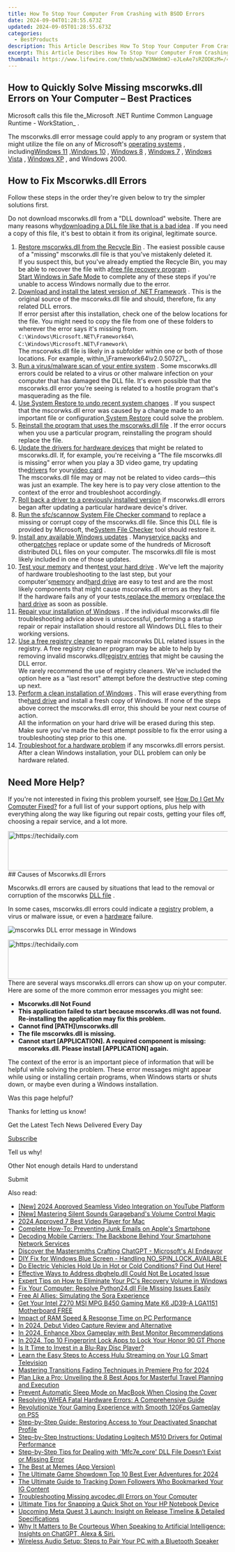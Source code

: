 ```yaml
---
title: How To Stop Your Computer From Crashing with BSOD Errors
date: 2024-09-04T01:28:55.673Z
updated: 2024-09-05T01:28:55.673Z
categories:
  - BestProducts
description: This Article Describes How To Stop Your Computer From Crashing with BSOD Errors
excerpt: This Article Describes How To Stop Your Computer From Crashing with BSOD Errors
thumbnail: https://www.lifewire.com/thmb/waZW3NWdmWJ-eJLeAe7sRZODKzM=/400x300/filters:no_upscale():max_bytes(150000):strip_icc():format(webp)/BlueScreen_2624518-3787073afc87474793c9db423dccb891.png
---
```


## How to Quickly Solve Missing mscorwks.dll Errors on Your Computer – Best Practices
 Microsoft calls this file the_Microsoft .NET Runtime Common Language Runtime - WorkStation_ .  

 The mscorwks.dll error message could apply to any program or system that might utilize the file on any of Microsoft's [operating systems](https://www.lifewire.com/operating-systems-2625912) , including[Windows 11](https://www.lifewire.com/windows-11-5188930) ,[Windows 10](https://www.lifewire.com/windows-10-2626217) , [Windows 8](https://www.lifewire.com/windows-8-2626235) , [Windows 7](https://www.lifewire.com/windows-7-2626265) , [Windows Vista](https://www.lifewire.com/windows-vista-2626311) , [Windows XP](https://www.lifewire.com/windows-xp-2626354) , and Windows 2000.

## How to Fix Mscorwks.dll Errors

 Follow these steps in the order they're given below to try the simpler solutions first.

 Do not download mscorwks.dll from a "DLL download" website. There are many reasons why[downloading a DLL file like that is a bad idea](https://www.lifewire.com/important-reasons-not-to-download-dll-files-2624455) . If you need a copy of this file, it's best to obtain it from its original, legitimate source.

1. [Restore mscorwks.dll from the Recycle Bin](https://www.lifewire.com/how-to-restore-deleted-files-from-the-recycle-bin-2624515) . The easiest possible cause of a "missing" mscorwks.dll file is that you've mistakenly deleted it.  
 If you suspect this, but you've already emptied the Recycle Bin, you may be able to recover the file with a[free file recovery program](https://www.lifewire.com/free-data-recovery-software-tools-2622893) .  
[Start Windows in Safe Mode](https://www.lifewire.com/how-do-i-start-windows-in-safe-mode-2624480) to complete any of these steps if you're unable to access Windows normally due to the error.
2. [Download and install the latest version of .NET Framework](https://dotnet.microsoft.com/download/dotnet-framework) . This is the original source of the mscorwks.dll file and should, therefore, fix any related DLL errors.  
 If error persist after this installation, check one of the below locations for the file. You might need to copy the file from one of these folders to wherever the error says it's missing from.  
 `C:\Windows\Microsoft.NET\Framework64\`  
`C:\Windows\Microsoft.NET\Framework\`  
 The mscorwks.dll file is likely in a subfolder within one or both of those locations. For example, within_\\Framework64\\v2.0.50727\\_ .
3. [Run a virus/malware scan of your entire system](https://www.lifewire.com/properly-scan-your-computer-for-viruses-and-other-malware-2624526) . Some mscorwks.dll errors could be related to a virus or other malware infection on your computer that has damaged the DLL file. It's even possible that the mscorwks.dll error you're seeing is related to a hostile program that's masquerading as the file.
4. [Use System Restore to undo recent system changes](https://www.lifewire.com/how-to-use-system-restore-in-windows-2626131) . If you suspect that the mscorwks.dll error was caused by a change made to an important file or configuration,[System Restore](https://www.lifewire.com/what-is-system-restore-2626022) could solve the problem.
5. [Reinstall the program that uses the mscorwks.dll file](https://www.lifewire.com/what-is-the-proper-way-to-reinstall-a-software-program-2624478) . If the error occurs when you use a particular program, reinstalling the program should replace the file.
6. [Update the drivers for hardware devices](https://www.lifewire.com/how-to-update-drivers-in-windows-2619214) that might be related to mscorwks.dll. If, for example, you're receiving a "The file mscorwks.dll is missing" error when you play a 3D video game, try updating the[drivers](https://www.lifewire.com/what-is-a-device-driver-2625796) for your[video card](https://www.lifewire.com/what-is-a-video-card-2618161) .  
 The mscorwks.dll file may or may not be related to video cards—this was just an example. The key here is to pay very close attention to the context of the error and troubleshoot accordingly.
7. [Roll back a driver to a previously installed version](https://www.lifewire.com/how-to-roll-back-a-driver-in-windows-2619217) if mscorwks.dll errors began after updating a particular hardware device's driver.
8. [Run the sfc/scannow System File Checker command](https://www.lifewire.com/how-to-use-sfc-scannow-to-repair-windows-system-files-2626161) to replace a missing or corrupt copy of the mscorwks.dll file. Since this DLL file is provided by Microsoft, the[System File Checker](https://www.lifewire.com/sfc-command-system-file-checker-2626020) tool should restore it.
9. [Install any available Windows updates](https://www.lifewire.com/how-to-check-for-install-windows-updates-2624596) . Many[service packs](https://www.lifewire.com/what-is-a-service-pack-2626010) and other[patches](https://www.lifewire.com/what-is-a-patch-2625960) replace or update some of the hundreds of Microsoft distributed DLL files on your computer. The mscorwks.dll file is most likely included in one of those updates.
10. [Test your memory](https://www.lifewire.com/free-memory-test-programs-2626178) and then[test your hard drive](https://www.lifewire.com/free-hard-drive-testing-programs-2626183) . We've left the majority of hardware troubleshooting to the last step, but your computer's[memory](https://www.lifewire.com/what-is-random-access-memory-ram-2618159) and[hard drive](https://www.lifewire.com/what-is-a-hard-disk-drive-2618152) are easy to test and are the most likely components that might cause mscorwks.dll errors as they fail.  
 If the hardware fails any of your tests,[replace the memory](https://www.lifewire.com/how-to-replace-the-memory-ram-in-a-computer-2626201) or[replace the hard drive](https://www.lifewire.com/how-to-replace-a-hard-drive-2626200) as soon as possible.
11. [Repair your installation of Windows](https://www.lifewire.com/how-do-i-automatically-repair-windows-problems-2624907) . If the individual mscorwks.dll file troubleshooting advice above is unsuccessful, performing a startup repair or repair installation should restore all Windows DLL files to their working versions.
12. [Use a free registry cleaner](https://www.lifewire.com/free-registry-cleaners-2626176) to repair mscorwks DLL related issues in the registry. A free registry cleaner program may be able to help by removing invalid mscorwks.dll[registry entries](https://www.lifewire.com/what-is-a-registry-key-2625999) that might be causing the DLL error.  
 We rarely recommend the use of registry cleaners. We've included the option here as a "last resort" attempt before the destructive step coming up next.
13. [Perform a clean installation of Windows](https://www.lifewire.com/how-to-clean-install-windows-2624904) . This will erase everything from the[hard drive](https://www.lifewire.com/what-is-a-hard-disk-drive-2618152) and install a fresh copy of Windows. If none of the steps above correct the mscorwks.dll error, this should be your next course of action.  
 All the information on your hard drive will be erased during this step. Make sure you've made the best attempt possible to fix the error using a troubleshooting step prior to this one.
14. [Troubleshoot for a hardware problem](https://www.lifewire.com/fix-a-dll-issue-caused-by-a-hardware-problem-2624493) if any mscorwks.dll errors persist. After a clean Windows installation, your DLL problem can only be hardware related.

## Need More Help?

 If you're not interested in fixing this problem yourself, see [How Do I Get My Computer Fixed?](https://www.lifewire.com/how-do-i-get-my-computer-fixed-2625167) for a full list of your support options, plus help with everything along the way like figuring out repair costs, getting your files off, choosing a repair service, and a lot more.

<!-- affiliate ads begin -->
<a href="https://aligracehair.sjv.io/c/5597632/2012420/19272" target="_top" id="2012420">
  <img src="//a.impactradius-go.com/display-ad/19272-2012420" border="0" alt="https://techidaily.com" width="728" height="90"/>
</a>
<img height="0" width="0" src="https://aligracehair.sjv.io/i/5597632/2012420/19272" style="position:absolute;visibility:hidden;" border="0" />
<!-- affiliate ads end -->
## Causes of Mscorwks.dll Errors

 Mscorwks.dll errors are caused by situations that lead to the removal or corruption of the mscorwks [DLL file](https://www.lifewire.com/what-is-a-dll-file-2625852) .

 In some cases, mscorwks.dll errors could indicate a [registry](https://www.lifewire.com/windows-registry-2625992) problem, a virus or malware issue, or even a [hardware](https://www.lifewire.com/computer-hardware-2625895) failure.

![mscorwks DLL error message in Windows](https://www.lifewire.com/thmb/dZT1XNgoWLBUoRuEHJKvXPvozH0=/1500x0/filters:no_upscale():max_bytes(150000):strip_icc():format(webp)/mscorwks-dll-error-message-5aa6a2aa875db90037fef419.png)

<!-- affiliate ads begin -->
<a href="https://aligracehair.sjv.io/c/5597632/2047351/19272" target="_top" id="2047351">
  <img src="//a.impactradius-go.com/display-ad/19272-2047351" border="0" alt="https://techidaily.com" width="728" height="90"/>
</a>
<img height="0" width="0" src="https://aligracehair.sjv.io/i/5597632/2047351/19272" style="position:absolute;visibility:hidden;" border="0" />
<!-- affiliate ads end -->
 There are several ways mscorwks.dll errors can show up on your computer. Here are some of the more common error messages you might see:

* **Mscorwks.dll Not Found**
* **This application failed to start because mscorwks.dll was not found. Re-installing the application may fix this problem.**
* **Cannot find \[PATH\]\\mscorwks.dll**
* **The file mscorwks.dll is missing.**
* **Cannot start \[APPLICATION\]. A required component is missing: mscorwks.dll. Please install \[APPLICATION\] again.**

 The context of the error is an important piece of information that will be helpful while solving the problem. These error messages might appear while using or installing certain programs, when Windows starts or shuts down, or maybe even during a Windows installation.

Was this page helpful?

Thanks for letting us know!

 Get the Latest Tech News Delivered Every Day

[Subscribe](https://www.lifewire.com/#)

Tell us why!

 Other  Not enough details  Hard to understand

 Submit

<ins class="adsbygoogle"
     style="display:block"
     data-ad-format="autorelaxed"
     data-ad-client="ca-pub-7571918770474297"
     data-ad-slot="1223367746"></ins>



<ins class="adsbygoogle"
     style="display:block"
     data-ad-client="ca-pub-7571918770474297"
     data-ad-slot="8358498916"
     data-ad-format="auto"
     data-full-width-responsive="true"></ins>

<span class="atpl-alsoreadstyle">Also read:</span>
<div><ul>
<li><a href="https://youtube-docs.techidaily.com/024-approved-seamless-video-integration-on-youtube-platform/"><u>[New] 2024 Approved  Seamless Video Integration on YouTube Platform</u></a></li>
<li><a href="https://extra-support.techidaily.com/new-mastering-silent-sounds-garagebands-volume-control-magic/"><u>[New] Mastering Silent Sounds  Garageband's Volume Control Magic</u></a></li>
<li><a href="https://extra-hints.techidaily.com/2024-approved-7-best-video-player-for-mac/"><u>2024 Approved  7 Best Video Player for Mac</u></a></li>
<li><a href="https://tech-renaissance.techidaily.com/complete-how-to-preventing-junk-emails-on-apples-smartphone/"><u>Complete How-To: Preventing Junk Emails on Apple's Smartphone</u></a></li>
<li><a href="https://tech-renaissance.techidaily.com/decoding-mobile-carriers-the-backbone-behind-your-smartphone-network-services/"><u>Decoding Mobile Carriers: The Backbone Behind Your Smartphone Network Services</u></a></li>
<li><a href="https://tech-renaissance.techidaily.com/discover-the-mastersmiths-crafting-chatgpt-microsofts-ai-endeavor/"><u>Discover the Mastersmiths Crafting ChatGPT - Microsoft's AI Endeavor</u></a></li>
<li><a href="https://tech-renaissance.techidaily.com/diy-fix-for-windows-blue-screen-handling-nospinlockavailable/"><u>DIY Fix for Windows Blue Screen - Handling NO_SPIN_LOCK_AVAILABLE</u></a></li>
<li><a href="https://tech-renaissance.techidaily.com/do-electric-vehicles-hold-up-in-hot-or-cold-conditions-find-out-here/"><u>Do Electric Vehicles Hold Up in Hot or Cold Conditions? Find Out Here!</u></a></li>
<li><a href="https://tech-renaissance.techidaily.com/effective-ways-to-address-dbghelpdll-could-not-be-located-issue/"><u>Effective Ways to Address dbghelp.dll Could Not Be Located Issue</u></a></li>
<li><a href="https://tech-renaissance.techidaily.com/expert-tips-on-how-to-eliminate-your-pcs-recovery-volume-in-windows/"><u>Expert Tips on How to Eliminate Your PC's Recovery Volume in Windows</u></a></li>
<li><a href="https://tech-renaissance.techidaily.com/fix-your-computer-resolve-python24dll-file-missing-issues-easily/"><u>Fix Your Computer: Resolve Python24.dll File Missing Issues Easily</u></a></li>
<li><a href="https://tech-revival.techidaily.com/free-ai-allies-simulating-the-sora-experience/"><u>Free AI Allies: Simulating the Sora Experience</u></a></li>
<li><a href="https://hardware-help.techidaily.com/1722966569752-get-your-intel-z270-msi-mpg-b450-gaming-mate-k6-jd39-a-lga1151-motherboard-free/"><u>Get Your Intel Z270 MSI MPG B450 Gaming Mate K6 JD39-A LGA1151 Motherboard FREE</u></a></li>
<li><a href="https://tech-renaissance.techidaily.com/impact-of-ram-speed-and-response-time-on-pc-performance/"><u>Impact of RAM Speed & Response Time on PC Performance</u></a></li>
<li><a href="https://video-capture.techidaily.com/in-2024-debut-video-capture-review-and-alternative/"><u>In 2024, Debut Video Capture Review and Alternative</u></a></li>
<li><a href="https://vp-tips.techidaily.com/in-2024-enhance-xbox-gameplay-with-best-monitor-recommendations/"><u>In 2024, Enhance Xbox Gameplay with Best Monitor Recommendations</u></a></li>
<li><a href="https://unlock-android.techidaily.com/in-2024-top-10-fingerprint-lock-apps-to-lock-your-honor-90-gt-phone-by-drfone-android/"><u>In 2024, Top 10 Fingerprint Lock Apps to Lock Your Honor 90 GT Phone</u></a></li>
<li><a href="https://tech-renaissance.techidaily.com/is-it-time-to-invest-in-a-blu-ray-disc-player/"><u>Is It Time to Invest in a Blu-Ray Disc Player?</u></a></li>
<li><a href="https://tech-renaissance.techidaily.com/learn-the-easy-steps-to-access-hulu-streaming-on-your-lg-smart-television/"><u>Learn the Easy Steps to Access Hulu Streaming on Your LG Smart Television</u></a></li>
<li><a href="https://extra-approaches.techidaily.com/mastering-transitions-fading-techniques-in-premiere-pro-for-2024/"><u>Mastering Transitions  Fading Techniques in Premiere Pro for 2024</u></a></li>
<li><a href="https://tech-renaissance.techidaily.com/plan-like-a-pro-unveiling-the-8-best-apps-for-masterful-travel-planning-and-execution/"><u>Plan Like a Pro: Unveiling the 8 Best Apps for Masterful Travel Planning and Execution</u></a></li>
<li><a href="https://tech-renaissance.techidaily.com/prevent-automatic-sleep-mode-on-macbook-when-closing-the-cover/"><u>Prevent Automatic Sleep Mode on MacBook When Closing the Cover</u></a></li>
<li><a href="https://tech-renaissance.techidaily.com/resolving-whea-fatal-hardware-errors-a-comprehensive-guide/"><u>Resolving WHEA Fatal Hardware Errors: A Comprehensive Guide</u></a></li>
<li><a href="https://tech-renaissance.techidaily.com/revolutionize-your-gaming-experience-with-smooth-120fps-gameplay-on-ps5/"><u>Revolutionize Your Gaming Experience with Smooth 120Fps Gameplay on PS5</u></a></li>
<li><a href="https://tech-renaissance.techidaily.com/step-by-step-guide-restoring-access-to-your-deactivated-snapchat-profile/"><u>Step-by-Step Guide: Restoring Access to Your Deactivated Snapchat Profile</u></a></li>
<li><a href="https://win-dash.techidaily.com/step-by-step-instructions-updating-logitech-m510-drivers-for-optimal-performance/"><u>Step-by-Step Instructions: Updating Logitech M510 Drivers for Optimal Performance</u></a></li>
<li><a href="https://tech-renaissance.techidaily.com/step-by-step-tips-for-dealing-with-mfc7ecore-dll-file-doesnt-exist-or-missing-error/"><u>Step-by-Step Tips for Dealing with 'Mfc7e_core' DLL File Doesn’t Exist or Missing Error</u></a></li>
<li><a href="https://extra-information.techidaily.com/the-best-at-memes-app-version/"><u>The Best at Memes (App Version)</u></a></li>
<li><a href="https://remote-screen-capture.techidaily.com/the-ultimate-game-showdown-top-10-best-ever-adventures-for-2024/"><u>The Ultimate Game Showdown  Top 10 Best Ever Adventures for 2024</u></a></li>
<li><a href="https://tech-renaissance.techidaily.com/the-ultimate-guide-to-tracking-down-followers-who-bookmarked-your-ig-content/"><u>The Ultimate Guide to Tracking Down Followers Who Bookmarked Your IG Content</u></a></li>
<li><a href="https://tech-renaissance.techidaily.com/troubleshooting-missing-avcodecdll-errors-on-your-computer/"><u>Troubleshooting Missing avcodec.dll Errors on Your Computer</u></a></li>
<li><a href="https://tech-renaissance.techidaily.com/ultimate-tips-for-snapping-a-quick-shot-on-your-hp-notebook-device/"><u>Ultimate Tips for Snapping a Quick Shot on Your HP Notebook Device</u></a></li>
<li><a href="https://tech-renaissance.techidaily.com/upcoming-meta-quest-3-launch-insight-on-release-timeline-and-detailed-specifications/"><u>Upcoming Meta Quest 3 Launch: Insight on Release Timeline & Detailed Specifications</u></a></li>
<li><a href="https://tech-hub.techidaily.com/1722108346755-why-it-matters-to-be-courteous-when-speaking-to-artificial-intelligence-insights-on-chatgpt-alexa-and-siri/"><u>Why It Matters to Be Courteous When Speaking to Artificial Intelligence: Insights on ChatGPT, Alexa & Siri.</u></a></li>
<li><a href="https://tech-renaissance.techidaily.com/wireless-audio-setup-steps-to-pair-your-pc-with-a-bluetooth-speaker/"><u>Wireless Audio Setup: Steps to Pair Your PC with a Bluetooth Speaker</u></a></li>
</ul></div>

